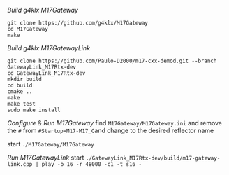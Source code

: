 *Build g4klx M17Gateway*
```
git clone https://github.com/g4klx/M17Gateway
cd M17Gateway
make
```

*Build g4klx M17GatewayLink*
```
git clone https://github.com/Paulo-D2000/m17-cxx-demod.git --branch GatewayLink_M17Rtx-dev
cd GatewayLink_M17Rtx-dev
mkdir build
cd build
cmake ..
make
make test
sudo make install
```

*Configure & Run M17Gateway*
find ```M17Gateway/M17Gateway.ini``` and remove the ```#``` from ```#Startup=M17-M17_C```and change to the desired reflector name
 
start ```./M17Gateway/M17Gateway``` 


*Run M17GatewayLink*
start ```./GatewayLink_M17Rtx-dev/build/m17-gateway-link.cpp | play -b 16 -r 48000 -c1 -t s16 -``` 
